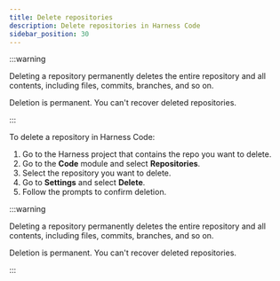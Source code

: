 ```yaml
---
title: Delete repositories
description: Delete repositories in Harness Code
sidebar_position: 30
---
```


:::warning

Deleting a repository permanently deletes the entire repository and all contents, including files, commits, branches, and so on.

Deletion is permanent. You can't recover deleted repositories.

:::

To delete a repository in Harness Code:

1. Go to the Harness project that contains the repo you want to delete.
2. Go to the **Code** module and select **Repositories**.
3. Select the repository you want to delete.
4. Go to **Settings** and select **Delete**.
5. Follow the prompts to confirm deletion.

:::warning

Deleting a repository permanently deletes the entire repository and all contents, including files, commits, branches, and so on.

Deletion is permanent. You can't recover deleted repositories.

:::
